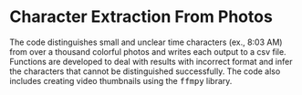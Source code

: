 # Character Extraction From Photos

The code distinguishes small and unclear time characters (ex., 8:03 AM) from over a thousand colorful photos and writes each output to a csv file. Functions are developed to deal with results with incorrect format and infer the characters that cannot be distinguished successfully. The code also includes creating video thumbnails using the <tt>ffmpy</tt> library.
